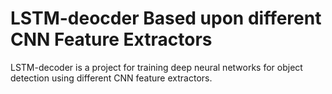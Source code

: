 # LSTM-deocder Based upon different CNN Feature Extractors
LSTM-decoder is a project for training deep neural networks for object detection using different CNN feature extractors.
